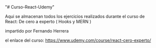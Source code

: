 "# Curso-React-Udemy" 

Aqui se almacenan todos los ejercicios realizados durante el curso de React: De cero a experto ( Hooks y MERN )

impartido por Fernando Herrera

el enlace del curso: https://www.udemy.com/course/react-cero-experto/
